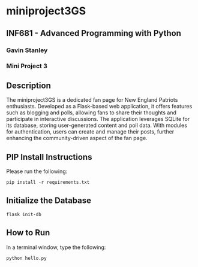 # miniproject3GS

## INF681 - Advanced Programming with Python
### Gavin Stanley
### Mini Project 3

## Description
The miniproject3GS is a dedicated fan page for New England Patriots enthusiasts. Developed as a Flask-based web application, it offers features such as blogging and polls, allowing fans to share their thoughts and participate in interactive discussions. The application leverages SQLite for its database, storing user-generated content and poll data. With modules for authentication, users can create and manage their posts, further enhancing the community-driven aspect of the fan page.

## PIP Install Instructions
Please run the following:
```
pip install -r requirements.txt
```

## Initialize the Database
```
flask init-db
```

## How to Run
In a terminal window, type the following:
```
python hello.py
```